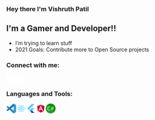 ### Hey there I'm Vishruth Patil 
## I'm a Gamer and Developer!!

- I’m trying to learn stuff
- 2021 Goals: Contribute more to Open Source projects

### Connect with me:
[<img align="left" alt="Twitter" width="22px" src="/twitter.svg"/>][twitter]
[<img align="left" alt="LinkedIn" width="22px" src="/linkedin.svg"/>][linkedin]
<br />

### Languages and Tools:

<img align="left" alt="Visual Studio Code" width="26px" src="/vscode.svg" />
<img align="left" alt="React" width="26px" src="/react.png" />
<img align="left" alt="React" width="26px" src="/flutter.png" />
<img align="left" alt="React" width="26px" src="/angular.png" />
<img align="left" alt="React" width="26px" src="/csharp.png" />
<br />
<br />

[twitter]: https://twitter.com/vishruthpatil
[linkedin]: https://www.linkedin.com/in/vishruth-patil-55962ab6
